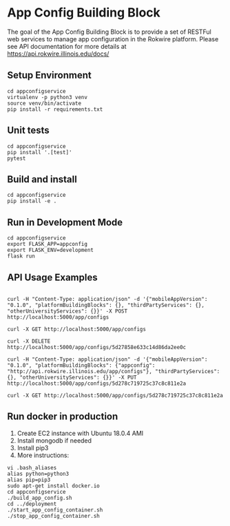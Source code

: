 # App Config Building Block

The goal of the App Config Building Block is to provide a set of RESTFul web services to manage app configuration in the Rokwire platform. 
Please see API documentation for more details at https://api.rokwire.illinois.edu/docs/
                      

## Setup Environment
```
cd appconfigservice
virtualenv -p python3 venv
source venv/bin/activate
pip install -r requirements.txt
```

## Unit tests
```
cd appconfigservice
pip install '.[test]'
pytest
```

## Build and install   
```
cd appconfigservice
pip install -e .
```

## Run in Development Mode
```
cd appconfigservice
export FLASK_APP=appconfig
export FLASK_ENV=development
flask run
```

## API Usage Examples
```

curl -H "Content-Type: application/json" -d '{"mobileAppVersion": "0.1.0", "platformBuildingBlocks": {}, "thirdPartyServices": {}, "otherUniversityServices": {}}' -X POST http://localhost:5000/app/configs   

curl -X GET http://localhost:5000/app/configs 

curl -X DELETE http://localhost:5000/app/configs/5d27858e633c14d86da2ee0c

curl -H "Content-Type: application/json" -d '{"mobileAppVersion": "0.1.0", "platformBuildingBlocks": {"appconfig": "http://api.rokwire.illinois.edu/app/configs"}, "thirdPartyServices": {}, "otherUniversityServices": {}}' -X PUT http://localhost:5000/app/configs/5d278c719725c37c8c811e2a 

curl -X GET http://localhost:5000/app/configs/5d278c719725c37c8c811e2a

```

## Run docker in production

1. Create EC2 instance with Ubuntu 18.0.4 AMI
2. Install mongodb if needed
3. Install pip3
4. More instructions:

```
vi .bash_aliases
alias python=python3
alias pip=pip3
sudo apt-get install docker.io
cd appconfigservice
./build_app_config.sh
cd ../deployment
./start_app_config_container.sh
./stop_app_config_container.sh

```
